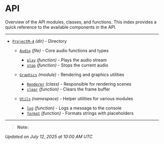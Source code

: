 # API

Overview of the API modules, classes, and functions. This index provides a quick reference to the available components in the API.

---

- [`ProjectM-4`](#projectM-4) *(dir)* - Directory
  - [`Audio`](#audio) *(file)* - Core audio functions and types
    - [`play`](#play) *(function)* - Plays the audio stream
    - [`stop`](#stop) *(function)* - Stops the current audio

  - [`Graphics`](#graphics) *(module)* - Rendering and graphics utilities
    - [`Renderer`](#renderer) *(class)* - Responsible for rendering scenes
    - [`clear`](#clear) *(function)* - Clears the frame buffer

  - [`Utils`](#utils) *(namespace)* - Helper utilities for various modules
    - [`log`](#log) *(function)* - Logs a message to the console
    - [`format`](#format) *(function)* - Formats strings with placeholders

---

> **Note:**

*Updated on July 12, 2025 at 10:00 AM UTC*
